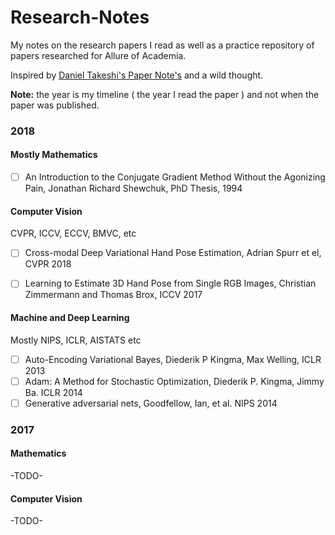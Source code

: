 # Research-Notes
My notes on the research papers I read as well as a practice repository of papers researched for Allure of Academia.

Inspired by [Daniel Takeshi's Paper Note's](https://github.com/DanielTakeshi/Paper_Notes) and a wild thought.

**Note:** the year is my timeline ( the year I read the paper ) and not when the paper was published.

### 2018 

#### Mostly Mathematics

- [ ] An Introduction to the Conjugate Gradient Method Without the Agonizing Pain, Jonathan Richard Shewchuk, PhD Thesis, 1994


#### Computer Vision 

CVPR, ICCV, ECCV, BMVC, etc

- [ ] Cross-modal Deep Variational Hand Pose Estimation, Adrian Spurr et el, CVPR 2018
- [ ] Learning to Estimate 3D Hand Pose from Single RGB Images, Christian Zimmermann and Thomas Brox, ICCV 2017


#### Machine and Deep Learning

Mostly NIPS, ICLR, AISTATS etc

- [ ] Auto-Encoding Variational Bayes, Diederik P Kingma, Max Welling, ICLR 2013
- [ ] Adam: A Method for Stochastic Optimization, Diederik P. Kingma, Jimmy Ba. ICLR 2014
- [ ] Generative adversarial nets, Goodfellow, Ian, et al. NIPS 2014

### 2017 

#### Mathematics 

-TODO-

#### Computer Vision

-TODO-



